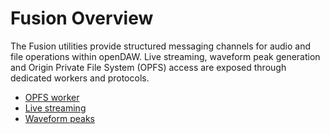 # Fusion Overview

The Fusion utilities provide structured messaging channels for audio and file
operations within openDAW. Live streaming, waveform peak generation and Origin
Private File System (OPFS) access are exposed through dedicated workers and
protocols.

- [OPFS worker](opfs.md)
- [Live streaming](live-stream.md)
- [Waveform peaks](peaks.md)
